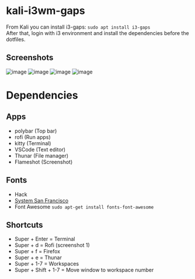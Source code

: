 # kali-i3wm-gaps
From Kali you can install i3-gaps: `sudo apt install i3-gaps`  
After that, login with i3 environment and install the dependencies before the dotfiles.

## Screenshots
![image](https://user-images.githubusercontent.com/28929503/129825686-2dc4031b-3205-4c12-926d-547cef2e60ee.png)
![image](https://user-images.githubusercontent.com/28929503/129824802-2089f424-df64-4ee9-8d1d-2deebdb7e068.png)
![image](https://user-images.githubusercontent.com/28929503/129825027-8eae538b-0c85-4dc6-916c-1e72b5cdcd26.png)
![image](https://user-images.githubusercontent.com/28929503/129825201-5c185543-2ad8-495e-8727-842d8416deb5.png)



# Dependencies
## Apps
- polybar (Top bar)
- rofi (Run apps)
- kitty (Terminal)
- VSCode (Text editor)
- Thunar (File manager)
- Flameshot (Screenshot)

## Fonts
- Hack
- [System San Francisco](https://github.com/supermarin/YosemiteSanFranciscoFont/blob/master/System%20San%20Francisco%20Display%20Regular.ttf)
- Font Awesome `sudo apt-get install fonts-font-awesome`

## Shortcuts
- Super + Enter = Terminal
- Super + d = Rofi (screenshot 1)
- Super + f = Firefox
- Super + e = Thunar
- Super + 1-7 = Workspaces
- Super + Shift + 1-7 = Move window to workspace number
